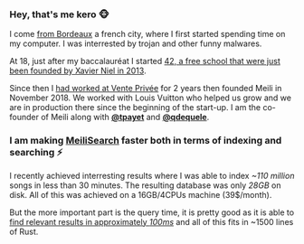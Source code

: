 ### Hey, that's me kero 🐵

I come [from Bordeaux](https://fr.wikipedia.org/wiki/Bordeaux) a french city, where I first started spending time on my computer.
I was interrested by trojan and other funny malwares.

At 18, just after my baccalauréat I started [42, a free school that were just been founded by Xavier Niel in 2013](https://www.42.fr/).

Since then I [had worked at Vente Privée](https://fr.wikipedia.org/wiki/Veepee) for 2 years then founded Meili in November 2018. We worked with Louis Vuitton who helped us grow and we are in production there since the beginning of the start-up. I am the co-founder of Meili along with [**@tpayet**](https://github.com/tpayet) and [**@qdequele**](https://github.com/qdequele).

### I am making [MeiliSearch](https://github.com/meilisearch/meilisearch) faster both in terms of indexing and searching ⚡️

I recently achieved interresting results where I was able to index _~110 million_ songs in less than 30 minutes. The resulting database was only _28GB_ on disk. All of this was achieved on a 16GB/4CPUs machine (39$/month).

But the more important part is the query time, it is pretty good as it is able to [find relevant results in approximately _100ms_](https://twitter.com/Kerollmops/status/1282737080435605505?s=20) and all of this fits in ~1500 lines of Rust.
